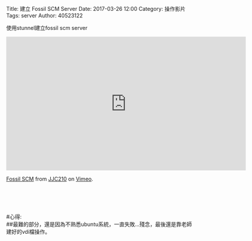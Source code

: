 Title: 建立 Fossil SCM Server
Date: 2017-03-26 12:00
Category: 操作影片
Tags: server
Author: 40523122

使用stunnel建立fossil scm server<br/>
 
<!-- PELICAN_END_SUMMARY -->

<iframe src="https://player.vimeo.com/video/214970220" width="640" height="357" frameborder="0" webkitallowfullscreen mozallowfullscreen allowfullscreen></iframe>
<p><a href="https://vimeo.com/214970220">Fossil SCM</a> from <a href="https://vimeo.com/user58912544">JJC210</a> on <a href="https://vimeo.com">Vimeo</a>.</p><br/>
<br/>
<br/>
<br/>
#心得:<br/>
##最難的部分，還是因為不熟悉ubuntu系統，一直失敗...殘念，最後還是靠老師建好的vdi檔操作。